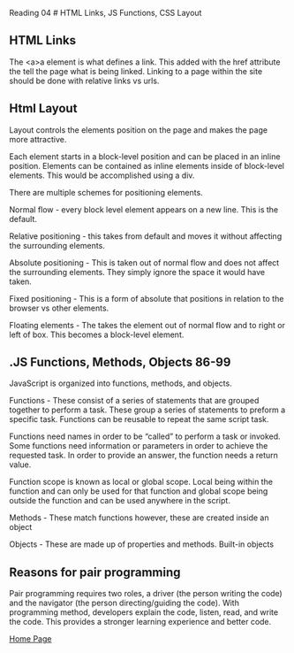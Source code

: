 Reading 04 # HTML Links, JS Functions, CSS Layout

## HTML Links
The \<a>a element is what defines a link. This added with the href attribute the tell the page what is being linked. Linking to a page within the site should be done with relative links vs urls. 

## Html Layout
Layout controls the elements position on the page and makes the page more attractive. 

Each element starts in a block-level position and can be placed in an inline position. Elements can be contained as inline elements inside of block-level elements. This would be accomplished using a div. 

There are multiple schemes for positioning elements.

Normal flow - every block level element appears on a new line. This is the default.

Relative positioning - this takes from default and moves it without affecting the surrounding elements.

Absolute positioning - This is taken out of normal flow  and does not affect the surrounding elements. They simply ignore the space it would have taken.

Fixed positioning - This is a form of absolute that positions in relation to the browser vs other elements. 

Floating elements - The takes the element out of normal flow and to right or left of box. This becomes a block-level element.


## .JS Functions, Methods, Objects 86-99
JavaScript is organized into functions, methods, and objects.

Functions - These consist of a series of statements that are grouped together to perform a task. These group a series of statements to preform a specific task. Functions can be reusable to repeat the same script task.

Functions need names in order to be “called” to perform a task or invoked. Some functions need information or parameters in order to achieve the requested task. In order to provide an answer, the function needs a return value. 

Function scope is known as local or global scope. Local being within the function and can only be used for that function and global scope being outside the function and can be used anywhere in the script.

Methods - These match functions however, these are created inside an object

Objects - These are made up of properties and methods. Built-in objects 

## Reasons for pair programming

Pair programming requires two roles, a driver (the person writing the code) and the navigator (the person directing/guiding the code). With programming method, developers explain the code, listen, read, and write the code. This provides a stronger learning experience and better code.


[Home Page](README.md)